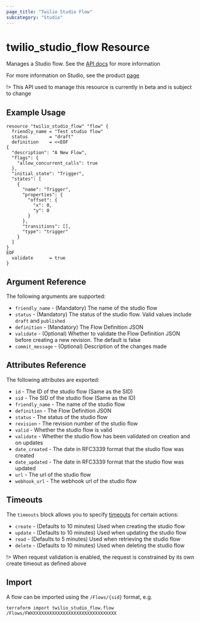 ```yaml
---
page_title: "Twilio Studio Flow"
subcategory: "Studio"
---
```


# twilio_studio_flow Resource

Manages a Studio flow. See the [API docs](https://www.twilio.com/docs/studio/rest-api/v2/flow) for more information

For more information on Studio, see the product [page](https://www.twilio.com/studio)

!> This API used to manage this resource is currently in beta and is subject to change

## Example Usage

```hcl
resource "twilio_studio_flow" "flow" {
  friendly_name = "Test studio flow"
  status        = "draft"
  definition    = <<EOF
{
  "description": "A New Flow",
  "flags": {
    "allow_concurrent_calls": true
  },
  "initial_state": "Trigger",
  "states": [
    {
      "name": "Trigger",
      "properties": {
        "offset": {
          "x": 0,
          "y": 0
        }
      },
      "transitions": [],
      "type": "trigger"
    }
  ]
}
EOF
  validate      = true
}
```

## Argument Reference

The following arguments are supported:

- `friendly_name` - (Mandatory) The name of the studio flow
- `status` - (Mandatory) The status of the studio flow. Valid values include `draft` and `published`
- `definition` - (Mandatory) The Flow Definition JSON
- `validate` - (Optional) Whether to validate the Flow Definition JSON before creating a new revision. The default is false
- `commit_message` - (Optional) Description of the changes made

## Attributes Reference

The following attributes are exported:

- `id` - The ID of the studio flow (Same as the SID)
- `sid` - The SID of the studio flow (Same as the ID)
- `friendly_name` - The name of the studio flow
- `definition` - The Flow Definition JSON
- `status` - The status of the studio flow
- `revision` - The revision number of the studio flow
- `valid` - Whether the studio flow is valid
- `validate` - Whether the studio flow has been validated on creation and on updates
- `date_created` - The date in RFC3339 format that the studio flow was created
- `date_updated` - The date in RFC3339 format that the studio flow was updated
- `url` - The url of the studio flow
- `webhook_url` - The webhook url of the studio flow

## Timeouts

The `timeouts` block allows you to specify [timeouts](https://www.terraform.io/docs/configuration/resources.html#timeouts) for certain actions:

- `create` - (Defaults to 10 minutes) Used when creating the studio flow
- `update` - (Defaults to 10 minutes) Used when updating the studio flow
- `read` - (Defaults to 5 minutes) Used when retrieving the studio flow
- `delete` - (Defaults to 10 minutes) Used when deleting the studio flow

!> When request validation is enabled, the request is constrained by its own create timeout as defined above

## Import

A flow can be imported using the `/Flows/{sid}` format, e.g.

```shell
terraform import twilio_studio_flow.flow /Flows/FWXXXXXXXXXXXXXXXXXXXXXXXXXXXXXXXX
```
